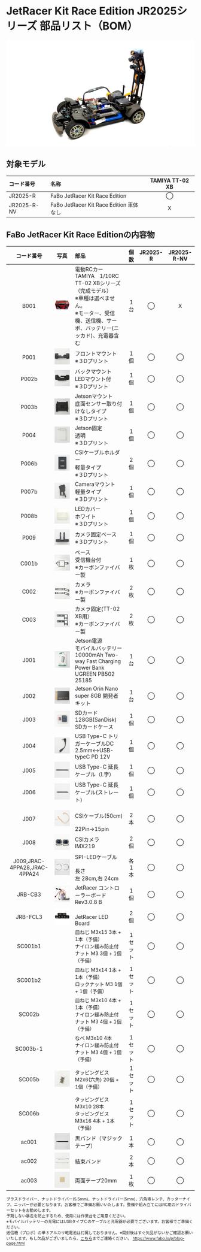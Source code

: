 # JetRacer Kit Race Edition JR2025シリーズ 部品リスト（BOM）

![](./img/001bom/JR2025_TOP.JPG)

<div style="text-align: right;font-size: 60%">
</div>

## 対象モデル

|コード番号|名称|TAMIYA TT-02 XB|
|:--|:--|:--:|
|JR2025-R|FaBo JetRacer Kit Race Edition|◯|
|JR2025-R-NV|FaBo JetRacer Kit Race Edition 車体なし|X|

## FaBo JetRacer Kit Race Editionの内容物

|コード番号|写真|部品|個数|JR2025-R|JR2025-R-NV|
|:--:|:--:|:--|:--:|:--:|:--:|
|B001|![](./img/001bom/TT-02XBmodel800840.jpeg)|<span style="font-size:14px;">電動RCカー<br>TAMIYA　1/10RC TT-02 XBシリーズ（完成モデル）<br>※車種は選べません。<br>※モーター、受信機、送信機、サーボ、バッテリー(ニッカド)、充電器含む</span>|1台|◯|X|
|P001|![](./img/001bom/P001.JPG)|<span style="font-size:14px;">フロントマウント<br>※３Dプリント</span>|1個|◯|◯|
|P002b|![](./img/001bom/P002.JPG)|<span style="font-size:14px;">バックマウント<br>LEDマウント付<br>※３Dプリント</span>|1個|◯|◯|
|P003b|![](./img/001bom/P003.JPG)|<span style="font-size:14px;">Jetsonマウント<br>底面センサー取り付けなしタイプ<br>※３Dプリント</span>|1個|◯|◯|
|P004|![](./img/001bom/P004.JPG)|<span style="font-size:14px;">Jetson固定<br>透明<br>※３Dプリント</span>|1個|◯|◯|
|P006b|![](./img/001bom/P006.JPG)|<span style="font-size:14px;">CSIケーブルホルダー<br>軽量タイプ<br>※３Dプリント</span>|2個|◯|◯|
|P007b|![](./img/001bom/P009.JPG)|<span style="font-size:14px;">Cameraマウント<br>軽量タイプ<br>※３Dプリント</span>|1個|◯|◯|
|P008b|![](./img/001bom/P008.JPG)|<span style="font-size:14px;">LEDカバー<br>ホワイト<br>※３Dプリント</span>|1個|◯|◯|
|P009|![](./img/001bom/P007.JPG)|<span style="font-size:14px;">カメラ固定ベース<br>※３Dプリント</span>|1個|◯|◯|
|C001b|![](./img/001bom/C001.JPG)|<span style="font-size:14px;">ベース<br>受信機台付<br>※カーボンファイバー製</span>|1枚|◯|◯|
|C002|![](./img/001bom/C002.JPG)|<span style="font-size:14px;">カメラ<br>※カーボンファイバー製</span>|2枚|◯|◯|
|C003|![](./img/001bom/C003.JPG)|<span style="font-size:14px;">カメラ固定(TT-02 XB用）<br>※カーボンファイバー製</span>|2枚|◯|◯|
|J001|![](./img/001bom/J001.JPG)|<span style="font-size:14px;">Jetson電源<br>モバイルバッテリー　10000mAh Two-way Fast Charging Power Bank UGREEN PB502 25185</span>|1台|◯|◯|
|J002|![](./img/001bom/J002.JPG)|<span style="font-size:14px;">Jetson Orin Nano super 8GB 開発者キット　</span>|1台|◯|◯|
|J003|![](./img/001bom/J003.JPG)|SDカード128GB(SanDisk)<br>SDカードケース</span>|1個|◯|◯|
|J004|![](./img/001bom/J004.JPG)|<span style="font-size:14px;">USB Type-C トリガーケーブルDC 2.5mm<->USB-typeC PD 12V</span>|1個|◯|◯|
|J005|![](./img/001bom/J005.JPG)|<span style="font-size:14px;">USB Type-C 延長ケーブル（L字）</span>|1個|◯|◯|
|J006|![](./img/001bom/J006.JPG)|<span style="font-size:14px;">USB Type-C 延長ケーブル(ストレート)</span>|1個|◯|◯|
|J007|![](./img/001bom/J007.JPG)|<span style="font-size:14px;"><br>CSIケーブル(50cm)<br><br>22Pin->15pin</span>|2本|◯|◯|
|J008|![](./img/001bom/J008.JPG)|<span style="font-size:14px;">CSIカメラ　IMX219</span>|2個|◯|◯|
|J009,JRAC-4PPA28,JRAC-4PPA24|![](./img/001bom/J009.JPG)|<span style="font-size:14px;">SPI-LEDケーブル<br><br>長さ<br>左 28cm,右 24cm</span>|各1本|◯|◯|
|JRB-CB3|![](./img/001bom/JRB-CB3.JPG)|<span style="font-size:14px;">JetRacer コントローラーボード<br>Rev3.0.8 B</span>|1個|◯|◯|
|JRB-FCL3|![](./img/001bom/JRB-LED.JPG)|<span style="font-size:14px;"><br>JetRacer LED Board</span>|2個|◯|◯|
|SC001b1|![]()|<span style="font-size:13px;">皿ねじ M3x15 3本 + 1本（予備）<br>ナイロン緩み防止付ナット M3 3個 + 1個（予備）</span>|1セット|◯|◯|
|SC001b2|![]()|<span style="font-size:13px;">皿ねじ M3x14 1本 + 1本（予備）<br>ロックナット M3 1個 + 1個（予備）</span>|1セット|◯|◯|
|SC002b|![]()|<span style="font-size:13px;">皿ねじ M3x10 4本 + 1本（予備）<br>ナイロン緩み防止付ナット M3 4個 + 1個（予備）</span>|1セット|◯|◯|
|SC003b-1|![]()|<span style="font-size:13px;">なべ M3x10 4本<br>ナイロン緩み防止付ナット M3 4個 + 1個（予備）</span>|1セット|◯|◯|
|SC005b|![](./img/001bom/sc005.JPG)|<span style="font-size:13px;">タッピングビス M2x6(六角) 20個 + 1個（予備）|1セット</span>|◯|◯|
|SC006b|![]()|<span style="font-size:13px;">タッピングビス M3x10 28本<br>タッピングビス　M3x16 4本 + 1本（予備）</span>|1セット|◯|◯|
|ac001|![](./img/001bom/AC001.JPG)|<span style="font-size:14px;">黒バンド（マジックテープ）</span>|1本|◯|◯|
|ac002|![](./img/001bom/AC002.JPG)|<span style="font-size:14px;">結束バンド</span>|2本|◯|◯|
|ac003|![](./img/001bom/AC003.JPG)|<span style="font-size:14px;">両面テープ20mm</span>|1枚|◯|◯|

<div style="text-align: left;font-size: 75%">プラスドライバー、ナットドライバー(5.5mm)、ナットドライバー(5mm)、六角棒レンチ、カッターナイフ、ニッパーが必要となります。お客様でご準備お願いいたします。整備や組み立てにはRC用のドライバーセットをお勧めします。<br>予期しない暴走を防止するため、使用には作業台をご用意ください。<br>※モバイルバッテリーの充電にはUSBタイプＣのケーブルと充電器が必要でございます。お客様でご準備ください。<br>送信機（プロポ）の単３アルカリ乾電池は付属しておりません。※開封後はすぐ欠品がないかご確認お願いいたします。もし欠品がございましたら、<a href="https://www.fabo.io/p/blog-page.html">こちら</a>までご連絡ください。
<a href="https://www.fabo.io/p/blog-page.html">https://www.fabo.io/p/blog-page.html</a>
</div>

